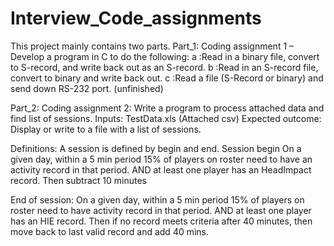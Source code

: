 # Interview_Code_assignments
This project mainly contains two parts.
Part_1:
Coding assignment 1 – Develop a program in C to do the following:
a :Read in a binary file, convert to S-record, and write back out as an S-record.
b :Read in an S-record file, convert to binary and write back out.
c :Read a file (S-Record or binary) and send down RS-232 port. (unfinished)


Part_2:
Coding assignment 2: Write a program to process attached data and find list of sessions.
Inputs: TestData.xls (Attached csv)
Expected outcome:
Display or write to a file  with a list of sessions.
 
Definitions: A session is defined by begin and end.
Session begin
On a given day, within a 5 min period 15% of players on roster need to have an activity record in that period.
AND at least one player has an HeadImpact record.
Then subtract 10 minutes
 
End of session:
On a given day, within a 5 min period 15% of players on roster need to have activity record in that period.
AND at least one player has an HIE record.
Then if no record meets criteria after 40 minutes, then move back to last valid record and add 40 mins.
 
